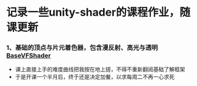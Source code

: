 # 记录一些unity-shader的课程作业，随课更新  
### 1、基础的顶点与片元着色器，包含漫反射、高光与透明  [BaseVFShader](https://github.com/lizzzeeeden/learning_shader/blob/main/BaseVFShader.shader)
- 课上直接上手的难度曲线把我按在地上搓，不得不重新翻阅基础了解框架
- 于是开课一个半月后，终于还是决定加餐，以求每周二不再一心求死
